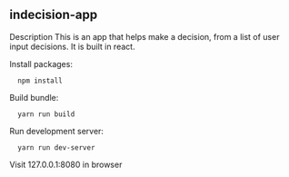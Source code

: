 ## indecision-app
Description
  This is an app that helps make a decision, from a list of user input decisions. It is built in react.
  
Install packages:
```shell
  npm install
```
Build bundle:
``` shell
  yarn run build
  ```
Run development server:
```shell
  yarn run dev-server
```
Visit 127.0.0.1:8080 in browser
 

